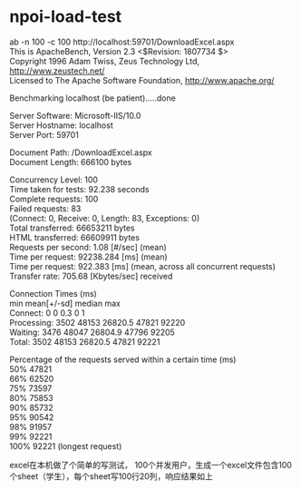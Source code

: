 # npoi-load-test

 ab -n 100 -c 100 http://localhost:59701/DownloadExcel.aspx                        
This is ApacheBench, Version 2.3 <$Revision: 1807734 $>                             
Copyright 1996 Adam Twiss, Zeus Technology Ltd, http://www.zeustech.net/            
Licensed to The Apache Software Foundation, http://www.apache.org/                  
                                                                                    
Benchmarking localhost (be patient).....done                                        
                                                                                    
                                                                                    
Server Software:        Microsoft-IIS/10.0                                          
Server Hostname:        localhost                                                   
Server Port:            59701                                                       
                                                                                    
Document Path:          /DownloadExcel.aspx                                         
Document Length:        666100 bytes                                                
                                                                                    
Concurrency Level:      100                                                         
Time taken for tests:   92.238 seconds                                              
Complete requests:      100                                                         
Failed requests:        83                                                          
   (Connect: 0, Receive: 0, Length: 83, Exceptions: 0)                              
Total transferred:      66653211 bytes                                              
HTML transferred:       66609911 bytes                                              
Requests per second:    1.08 [#/sec] (mean)                                         
Time per request:       92238.284 [ms] (mean)                                       
Time per request:       922.383 [ms] (mean, across all concurrent requests)         
Transfer rate:          705.68 [Kbytes/sec] received                                
                                                                                    
Connection Times (ms)                                                               
              min  mean[+/-sd] median   max                                         
Connect:        0    0   0.3      0       1                                         
Processing:  3502 48153 26820.5  47821   92220                                      
Waiting:     3476 48047 26804.9  47796   92205                                      
Total:       3502 48153 26820.5  47821   92221                                      
                                                                                    
Percentage of the requests served within a certain time (ms)                        
  50%  47821                                                                        
  66%  62520                                                                        
  75%  73597                                                                        
  80%  75853                                                                        
  90%  85732                                                                        
  95%  90542                                                                        
  98%  91957                                                                        
  99%  92221                                                                        
 100%  92221 (longest request)       

 excel在本机做了个简单的写测试，
100个并发用户，生成一个excel文件包含100个sheet（学生），每个sheet写100行20列，响应结果如上